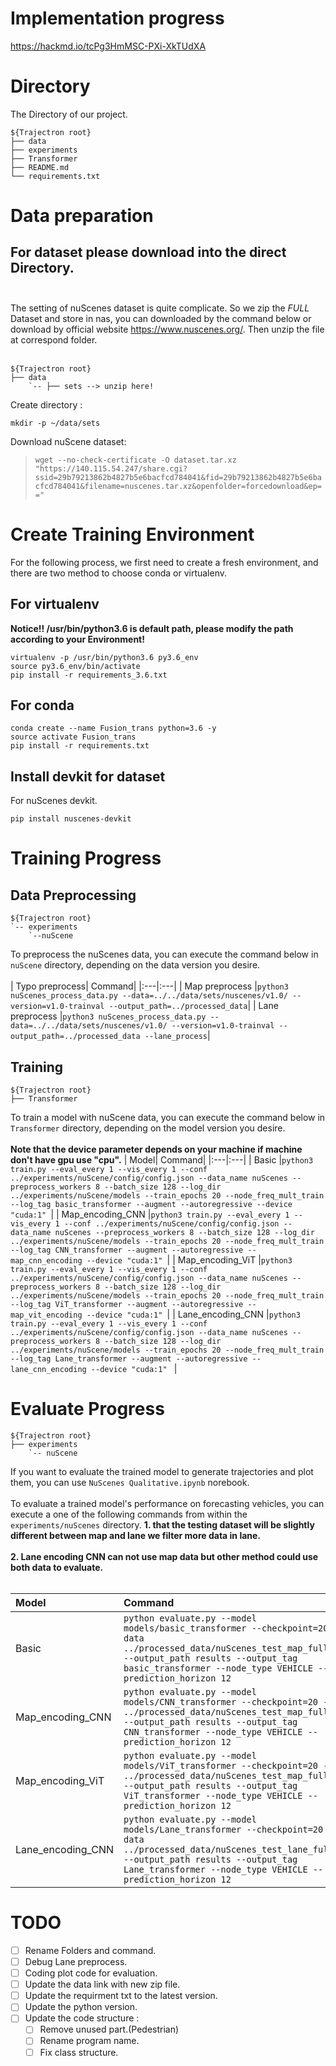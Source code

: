 # Implementation progress
https://hackmd.io/tcPg3HmMSC-PXi-XkTUdXA
# Directory
The Directory of our project.

    ${Trajectron root}
    ├── data
    ├── experiments
    ├── Transformer
    ├── README.md
    └── requirements.txt

# Data preparation

## For dataset please download into the direct Directory.<br></br>
The setting of nuScenes dataset is quite complicate. So we zip the *FULL* Dataset and store in nas, you can downloaded by the command below or download by official website https://www.nuscenes.org/. Then unzip the file at correspond folder.<br></br>

    ${Trajectron root}
    ├── data
        `-- ├── sets --> unzip here!

Create directory :

    mkdir -p ~/data/sets
    
Download nuScene dataset:

> ```wget --no-check-certificate -O dataset.tar.xz "https://140.115.54.247/share.cgi?ssid=29b79213862b4827b5e6bacfcd784041&fid=29b79213862b4827b5e6bacfcd784041&filename=nuscenes.tar.xz&openfolder=forcedownload&ep=="```
    
# Create Training Environment

For the following process, we first need to create a fresh environment, and there are two method to choose conda or virtualenv.

## For virtualenv
**Notice!! /usr/bin/python3.6 is default path, please modify the path according to your Environment!**

    virtualenv -p /usr/bin/python3.6 py3.6_env 
    source py3.6_env/bin/activate
    pip install -r requirements_3.6.txt
    
## For conda

    conda create --name Fusion_trans python=3.6 -y
    source activate Fusion_trans
    pip install -r requirements.txt
    
## Install devkit for dataset

For nuScenes devkit.
    
    pip install nuscenes-devkit

# Training Progress


## Data Preprocessing

    ${Trajectron root}
    `-- experiments
        `--nuScene
        
To preprocess the nuScenes data, you can execute the command below in `nuScene` directory, depending on the data version you desire.<br></br>
| Typo preprocess| Command|
|:---|:---|
| Map preprocess |```python3 nuScenes_process_data.py --data=../../data/sets/nuscenes/v1.0/ --version=v1.0-trainval --output_path=../processed_data```|
| Lane preprocess |```python3 nuScenes_process_data.py --data=../../data/sets/nuscenes/v1.0/ --version=v1.0-trainval --output_path=../processed_data --lane_process```|

## Training

    ${Trajectron root}
    ├── Transformer

To train a model with nuScene data, you can execute the command below in `Transformer` directory, depending on the model version you desire.<br></br>
**Note that the device parameter depends on your machine if machine don't have gpu use "cpu".**
| Model| Command|
|:---|:---|
| Basic |```python3 train.py --eval_every 1 --vis_every 1 --conf ../experiments/nuScene/config/config.json --data_name nuScenes --preprocess_workers 8 --batch_size 128 --log_dir ../experiments/nuScene/models --train_epochs 20 --node_freq_mult_train --log_tag basic_transformer --augment --autoregressive --device "cuda:1" ```|
| Map_encoding_CNN |```python3 train.py --eval_every 1 --vis_every 1 --conf ../experiments/nuScene/config/config.json --data_name nuScenes --preprocess_workers 8 --batch_size 128 --log_dir ../experiments/nuScene/models --train_epochs 20 --node_freq_mult_train --log_tag CNN_transformer --augment --autoregressive --map_cnn_encoding --device "cuda:1" ```|
| Map_encoding_ViT |```python3 train.py --eval_every 1 --vis_every 1 --conf ../experiments/nuScene/config/config.json --data_name nuScenes --preprocess_workers 8 --batch_size 128 --log_dir ../experiments/nuScene/models --train_epochs 20 --node_freq_mult_train --log_tag ViT_transformer --augment --autoregressive --map_vit_encoding --device "cuda:1" ```|
| Lane_encoding_CNN |```python3 train.py --eval_every 1 --vis_every 1 --conf ../experiments/nuScene/config/config.json --data_name nuScenes --preprocess_workers 8 --batch_size 128 --log_dir ../experiments/nuScene/models --train_epochs 20 --node_freq_mult_train --log_tag Lane_transformer --augment --autoregressive --lane_cnn_encoding --device "cuda:1" ``` |

# Evaluate Progress 
    
    ${Trajectron root}
    ├── experiments
        `-- nuScene
        
If you want to evaluate the trained model to generate trajectories and plot them, you can use `NuScenes Qualitative.ipynb` norebook.<br></br>
To evaluate a trained model's performance on forecasting vehicles, you can execute a one of the following commands from within the `experiments/nuScenes` directory.
**1. that the testing dataset will be slightly different between map and lane we filter more data in lane.**<br></br>
**2. Lane encoding CNN can not use map data but other method could use both data to evaluate.**<br></br>

| Model| Command|
|:---|:---|
| Basic |```python evaluate.py --model models/basic_transformer --checkpoint=20 --data ../processed_data/nuScenes_test_map_full.pkl --output_path results --output_tag basic_transformer --node_type VEHICLE --prediction_horizon 12```|
| Map_encoding_CNN |```python evaluate.py --model models/CNN_transformer --checkpoint=20 --data ../processed_data/nuScenes_test_map_full.pkl --output_path results --output_tag CNN_transformer --node_type VEHICLE --prediction_horizon 12```|
| Map_encoding_ViT |```python evaluate.py --model models/ViT_transformer --checkpoint=20 --data ../processed_data/nuScenes_test_map_full.pkl --output_path results --output_tag ViT_transformer --node_type VEHICLE --prediction_horizon 12```|
| Lane_encoding_CNN |```python evaluate.py --model models/Lane_transformer --checkpoint=20 --data ../processed_data/nuScenes_test_lane_full.pkl --output_path results --output_tag Lane_transformer --node_type VEHICLE --prediction_horizon 12```|

# TODO
- [ ] Rename Folders and command.
- [ ] Debug Lane preprocess.
- [ ] Coding plot code for evaluation.
- [ ] Update the data link with new zip file.
- [ ] Update the requirment txt to the latest version.
- [ ] Update the python version.
- [ ] Update the code structure : 
    - [ ] Remove unused part.(Pedestrian)
    - [ ] Rename program name.
    - [ ] Fix class structure.
